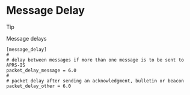 # Message Delay

> [!TIP]
> Message delays

```
[message_delay]
#
# delay between messages if more than one message is to be sent to APRS-IS
packet_delay_message = 6.0
#
# packet delay after sending an acknowledgment, bulletin or beacon
packet_delay_other = 6.0
```
